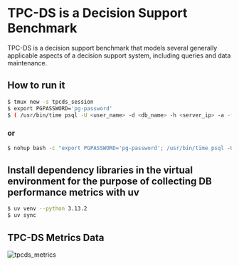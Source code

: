 # TPC-DS is a Decision Support Benchmark

TPC-DS is a decision support benchmark that models several generally applicable aspects of a decision
support system, including queries and data maintenance.

## How to run it

```sh
$ tmux new -s tpcds_session
$ export PGPASSWORD='pg-password'
$ ( /usr/bin/time psql -U <user_name> -d <db_name> -h <server_ip> -a -f <tpcds_query.sql> ) >tpcds.log 2>&1
```

### or

```sh
$ nohup bash -c "export PGPASSWORD='pg-password'; /usr/bin/time psql -U <user_name> -d <db_name> -h <server_ip> -a -f <tpcds_query.sql>" >tpcds.log 2>&1 &
```

## Install dependency libraries in the virtual environment for the purpose of collecting DB performance metrics with uv

```sh
$ uv venv --python 3.13.2
$ uv sync
```

## TPC-DS Metrics Data
![tpcds_metrics](https://github.com/binbjz/tpcds_pg/blob/master/tpcds_metrics_data.png)
